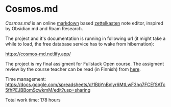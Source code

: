 # Cosmos.md

*Cosmos.md* is an online [markdown](https://en.wikipedia.org/wiki/Markdown) based [zettelkasten](https://en.wikipedia.org/wiki/Zettelkasten) note editor, inspired by Obsidian.md and Roam Research.

The project and it's documentation is running in following url (it might take a while to load, the free database service has to wake from hibernation):

https://cosmos-md.netlify.app/

The project is my final assigment for Fullstack Open course. The assigment review by the course teacher can be read (in Finnish) from [here](https://github.com/ignon/cosmos.md/issues/1).

Time management:
https://docs.google.com/spreadsheets/d/1BbYnBnlyr6MtLwF3hq7FCEfSATc5fhPEJBBomScwkmM/edit?usp=sharing


Total work time:
178 hours